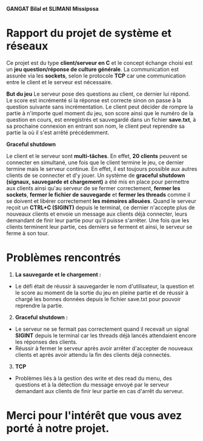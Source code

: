 ﻿**GANGAT Bilal et SLIMANI Missipssa**


# Rapport du projet de système et réseaux

Ce projet est du type **client/serveur en C** et le concept échange choisi est un **jeu question/réponse de culture générale**.
La communication est assurée via les **sockets**, selon le protocole **TCP** car une communication entre le client et le serveur est nécessaire.

**But du jeu**
Le serveur pose des questions au client, ce dernier lui répond. Le score est incrémenté si la réponse est correcte sinon on passe à la question suivante sans incrémentation. Le client peut décider de rompre la partie à n'importe quel moment du jeu, son score ainsi que le numéro de la question en cours, est enregistrés et sauvegardé dans un fichier **save.txt**, à sa prochaine connexion en entrant son nom, le client peut reprendre sa partie la où il s'est arrêté précédemment.

 **Graceful shutdown**

Le client et le serveur sont **multi-tâches**. En effet, **20 clients** peuvent se connecter en simultané, une fois que le client termine le jeu, ce dernier termine mais le serveur continue. En effet, il est toujours possible aux autres clients de se connecter et d'y jouer. Un système de **graceful shutdown (signaux, sauvegarde et chargement)** a été mis en place pour permettre aux clients ainsi qu'au serveur de se fermer correctement, **fermer les sockets**, **fermer le fichier de sauvegarde** et **fermer les threads** comme il se doivent et libérer correctement **les mémoires allouées**.
Quand le serveur reçoit un **CTRL+C (SIGINT)** depuis le terminal, ce dernier n'accepte plus de nouveaux clients et envoie un message aux clients déjà connecter, leurs demandant de finir leur partie pour qu'il puisse s'arrêter. Une fois que les clients terminent leur partie, ces derniers se ferment et ainsi, le serveur se ferme à son tour.


# Problèmes rencontrés
  1. **La sauvegarde et le chargement :**
  - Le défi était de réussir à sauvegarder le nom d'utilisateur, la question et le score au moment de la sortie du jeu en pleine partie et de réussir à chargé les bonnes données depuis le fichier save.txt pour pouvoir reprendre la partie.

2. **Graceful shutdown :**
  - Le serveur ne se fermait pas correctement quand il recevait un signal **SIGINT** depuis le terminal car les threads déjà lancés attendaient encore les réponses des clients.
  - Réussir à fermer le serveur après avoir arrêter d'accepter de nouveaux clients et après avoir attendu la fin des clients déjà connectés.

3. **TCP**
  - Problèmes liés à la gestion des write et des read du menu, des questions et à la détection du message envoyé par le serveur demandant aux clients de finir leur partie en cas d'arrêt du  serveur.

# Merci pour l'intérêt que vous avez porté à notre projet.
